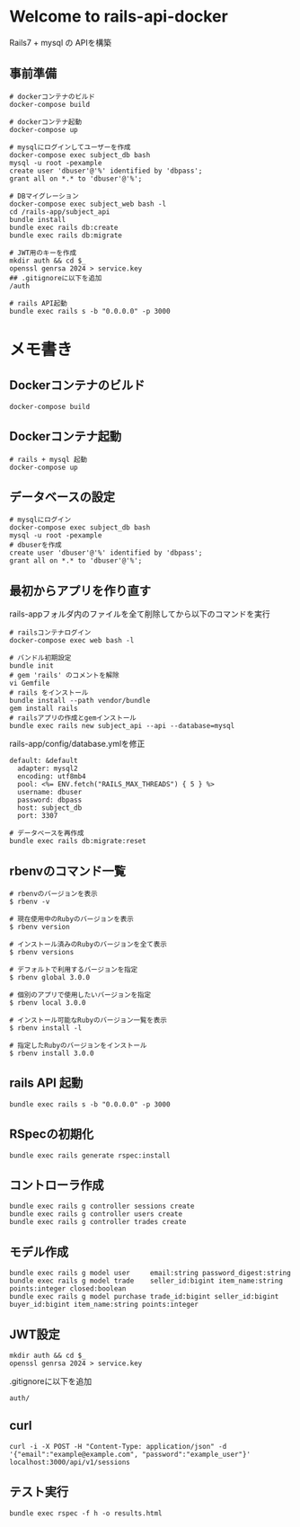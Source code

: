 # Welcome to rails-api-docker
Rails7 + mysql の APIを構築

## 事前準備
```
# dockerコンテナのビルド
docker-compose build

# dockerコンテナ起動
docker-compose up

# mysqlにログインしてユーザーを作成
docker-compose exec subject_db bash
mysql -u root -pexample
create user 'dbuser'@'%' identified by 'dbpass';
grant all on *.* to 'dbuser'@'%';

# DBマイグレーション
docker-compose exec subject_web bash -l
cd /rails-app/subject_api
bundle install
bundle exec rails db:create
bundle exec rails db:migrate

# JWT用のキーを作成
mkdir auth && cd $_
openssl genrsa 2024 > service.key
## .gitignoreに以下を追加
/auth

# rails API起動
bundle exec rails s -b "0.0.0.0" -p 3000
```

# メモ書き
## Dockerコンテナのビルド

```
docker-compose build
```

## Dockerコンテナ起動

```
# rails + mysql 起動
docker-compose up
```

## データベースの設定

```
# mysqlにログイン
docker-compose exec subject_db bash
mysql -u root -pexample
# dbuserを作成
create user 'dbuser'@'%' identified by 'dbpass';
grant all on *.* to 'dbuser'@'%';
```

## 最初からアプリを作り直す
rails-appフォルダ内のファイルを全て削除してから以下のコマンドを実行

```
# railsコンテナログイン
docker-compose exec web bash -l

# バンドル初期設定
bundle init
# gem 'rails' のコメントを解除
vi Gemfile
# rails をインストール
bundle install --path vendor/bundle
gem install rails
# railsアプリの作成とgemインストール
bundle exec rails new subject_api --api --database=mysql
```

rails-app/config/database.ymlを修正

```
default: &default
  adapter: mysql2
  encoding: utf8mb4
  pool: <%= ENV.fetch("RAILS_MAX_THREADS") { 5 } %>
  username: dbuser
  password: dbpass
  host: subject_db
  port: 3307
```

```
# データベースを再作成
bundle exec rails db:migrate:reset
```

## rbenvのコマンド一覧

```
# rbenvのバージョンを表示
$ rbenv -v

# 現在使用中のRubyのバージョンを表示
$ rbenv version

# インストール済みのRubyのバージョンを全て表示
$ rbenv versions

# デフォルトで利用するバージョンを指定
$ rbenv global 3.0.0

# 個別のアプリで使用したいバージョンを指定
$ rbenv local 3.0.0

# インストール可能なRubyのバージョン一覧を表示
$ rbenv install -l

# 指定したRubyのバージョンをインストール
$ rbenv install 3.0.0
```

## rails API 起動

```
bundle exec rails s -b "0.0.0.0" -p 3000
```

## RSpecの初期化
```
bundle exec rails generate rspec:install
```

## コントローラ作成
```
bundle exec rails g controller sessions create
bundle exec rails g controller users create
bundle exec rails g controller trades create
```

## モデル作成
```
bundle exec rails g model user     email:string password_digest:string
bundle exec rails g model trade    seller_id:bigint item_name:string points:integer closed:boolean
bundle exec rails g model purchase trade_id:bigint seller_id:bigint buyer_id:bigint item_name:string points:integer
```

## JWT設定
```
mkdir auth && cd $_
openssl genrsa 2024 > service.key
```

.gitignoreに以下を追加
```
auth/
```

## curl
```
curl -i -X POST -H "Content-Type: application/json" -d '{"email":"example@example.com", "password":"example_user"}' localhost:3000/api/v1/sessions
```

## テスト実行
```
bundle exec rspec -f h -o results.html
```
